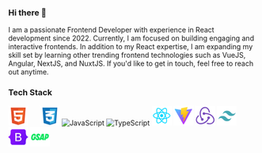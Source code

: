 ### Hi there 👋

I am a passionate Frontend Developer with experience in React development since 2022. Currently, I am focused on building engaging and interactive frontends. In addition to my React expertise, I am expanding my skill set by learning other trending frontend technologies such as VueJS, Angular, NextJS, and NuxtJS. If you'd like to get in touch, feel free to reach out anytime.

### Tech Stack
<img src="icons/html.svg" alt="HTML5" width="40" height="40" style="margin-right: 20px;"/> <img src="icons/css.svg" alt="CSS3" width="40" height="40"/> 
<img src="https://cdn.jsdelivr.net/npm/devicon@2.10.1/icons/javascript/javascript-original.svg" alt="JavaScript" width="40" height="40" /> 
<img src="https://cdn.jsdelivr.net/npm/devicon@2.10.1/icons/typescript/typescript-original.svg" alt="TypeScript" width="40" height="40" /> 
<img src="icons/reactjs.svg" alt="React" width="40" height="40" /> 
<img src="icons/vite.svg" alt="Vite" width="40" height="40" /> 
<img src="icons/redux.svg" alt="Redux" width="40" height="40" /> 
<img src="icons/tailwind.svg" alt="Tailwind CSS" width="40" height="40" /> 
<img src="icons/bootstrap.svg" alt="Bootstrap" width="40" height="40" /> 
<img src="icons/GSAP.png" alt="GSAP" width="40" height="40" />


  
